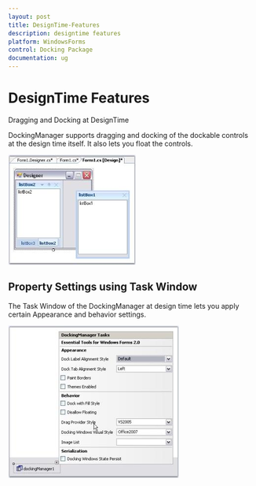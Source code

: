 ```yaml
---
layout: post
title: DesignTime-Features
description: designtime features
platform: WindowsForms
control: Docking Package 
documentation: ug
---
```


# DesignTime Features

Dragging and Docking at DesignTime

DockingManager supports dragging and docking of the dockable controls at the design time itself. It also lets you float the controls.

 ![](DesignTime-Features_images/DesignTime-Features_img1.jpeg) 



## Property Settings using Task Window

The Task Window of the DockingManager at design time lets you apply certain Appearance and behavior settings.

![](DesignTime-Features_images/DesignTime-Features_img2.jpeg) 


